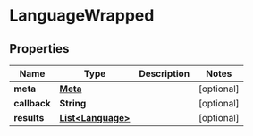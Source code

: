 
# LanguageWrapped

## Properties
Name | Type | Description | Notes
------------ | ------------- | ------------- | -------------
**meta** | [**Meta**](Meta.md) |  |  [optional]
**callback** | **String** |  |  [optional]
**results** | [**List&lt;Language&gt;**](Language.md) |  |  [optional]



